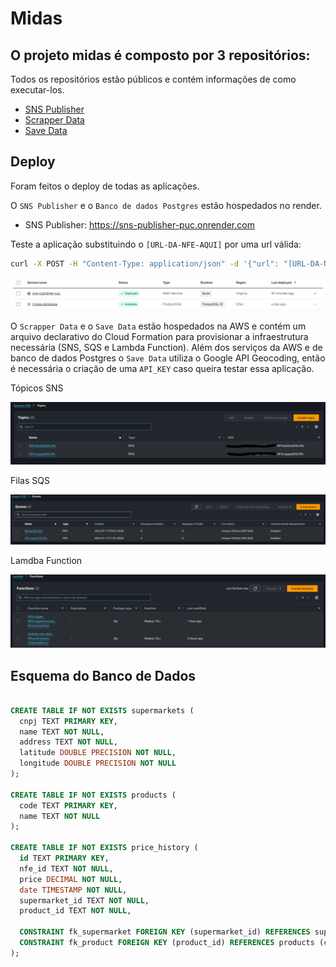 # Midas

## O projeto midas é composto por 3 repositórios:

Todos os repositórios estão públicos e contém informações de como executar-los.

- [SNS Publisher](https://github.com/marcosparreiras/sns-publisher-puc)
- [Scrapper Data](https://github.com/marcosparreiras/lambda-scrapper-puc)
- [Save Data](https://github.com/marcosparreiras/lambda-save-data-puc)

## Deploy

Foram feitos o deploy de todas as aplicações.

O `SNS Publisher` e o `Banco de dados Postgres` estão hospedados no render.

- SNS Publisher: https://sns-publisher-puc.onrender.com

Teste a aplicação substituindo o `[URL-DA-NFE-AQUI]` por uma url válida:

```bash
curl -X POST -H "Content-Type: application/json" -d '{"url": "[URL-DA-NFE-AQUI]"}' https://sns-publisher-puc.onrender.com/nfe
```

![evidência render](./images/render.png)

O `Scrapper Data` e o `Save Data` estão hospedados na AWS e contém um arquivo declarativo do Cloud Formation para provisionar a infraestrutura necessária (SNS, SQS e Lambda Function). Além dos serviços da AWS e de banco de dados Postgres o `Save Data` utiliza o Google API Geocoding, então é necessária o criação de uma `API_KEY` caso queira testar essa aplicação.

Tópicos SNS

![tópicos sns](./images/sns-topics.png)

Filas SQS

![filas sqs](./images/sqs-queues.png)

Lamdba Function

![funcoes lambdas](./images/lambda-functions.png)

## Esquema do Banco de Dados

```sql

CREATE TABLE IF NOT EXISTS supermarkets (
  cnpj TEXT PRIMARY KEY,
  name TEXT NOT NULL,
  address TEXT NOT NULL,
  latitude DOUBLE PRECISION NOT NULL,
  longitude DOUBLE PRECISION NOT NULL
);

CREATE TABLE IF NOT EXISTS products (
  code TEXT PRIMARY KEY,
  name TEXT NOT NULL
);

CREATE TABLE IF NOT EXISTS price_history (
  id TEXT PRIMARY KEY,
  nfe_id TEXT NOT NULL,
  price DECIMAL NOT NULL,
  date TIMESTAMP NOT NULL,
  supermarket_id TEXT NOT NULL,
  product_id TEXT NOT NULL,

  CONSTRAINT fk_supermarket FOREIGN KEY (supermarket_id) REFERENCES supermarkets (cnpj) ON DELETE CASCADE,
  CONSTRAINT fk_product FOREIGN KEY (product_id) REFERENCES products (code) ON DELETE CASCADE
);
```
